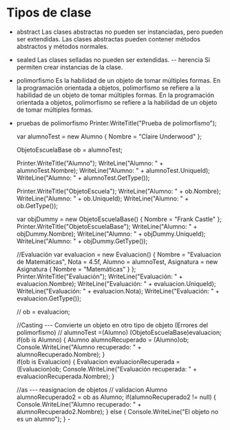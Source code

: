 # Tipos de clase

- abstract
Las clases abstractas no pueden ser instanciadas, pero pueden ser extendidas. Las clases abstractas pueden contener métodos abstractos y métodos normales.

- sealed
Las clases selladas no pueden ser extendidas. -- herencia
Si permiten crear instancias de la clase.

- polimorfismo
Es la habilidad de un objeto de tomar múltiples formas. En la programación orientada a objetos, polimorfismo se refiere a la habilidad de un objeto de tomar múltiples formas. En la programación orientada a objetos, polimorfismo se refiere a la habilidad de un objeto de tomar múltiples formas.

- pruebas de polimorfismo
 Printer.WriteTitle("Prueba de polimorfismo");
           
    var alumnoTest = new Alumno { Nombre = "Claire Underwood" };
    
    ObjetoEscuelaBase ob = alumnoTest;

    Printer.WriteTitle("Alumno");
    WriteLine("Alumno: " + alumnoTest.Nombre);
    WriteLine("Alumno: " + alumnoTest.UniqueId);
    WriteLine("Alumno: " + alumnoTest.GetType());
    

    Printer.WriteTitle("ObjetoEscuela"); 
    WriteLine("Alumno: " + ob.Nombre);
    WriteLine("Alumno: " + ob.UniqueId);
    WriteLine("Alumno: " + ob.GetType());

    var objDummy = new ObjetoEscuelaBase() { Nombre = "Frank Castle" };
    Printer.WriteTitle("ObjetoEscuelaBase");
    WriteLine("Alumno: " + objDummy.Nombre);
    WriteLine("Alumno: " + objDummy.UniqueId);
    WriteLine("Alumno: " + objDummy.GetType());

    //Evaluación
    var evaluacion = new Evaluacion()
    {
        Nombre = "Evaluacion de Matemáticas",
        Nota = 4.5f,
        Alumno = alumnoTest,
        Asignatura = new Asignatura { Nombre = "Matemáticas" }
    };
    Printer.WriteTitle("Evaluación");
    WriteLine("Evaluación: " + evaluacion.Nombre);
    WriteLine("Evaluación: " + evaluacion.UniqueId);
    WriteLine("Evaluación: " + evaluacion.Nota);
    WriteLine("Evaluación: " + evaluacion.GetType());

    // ob = evaluacion;

    //Casting  --- Convierte un objeto en otro tipo de objeto (Errores del polimorfismo)
    // alumnoTest =(Alumno) (ObjetoEscuelaBase)evaluacion;    
    if(ob is Alumno)
    {
        Alumno alumnoRecuperado = (Alumno)ob;
        Console.WriteLine("Alumno recuperado: " + alumnoRecuperado.Nombre);
    }   
    if(ob is Evaluacion)
    {
        Evaluacion evaluacionRecuperada = (Evaluacion)ob;
        Console.WriteLine("Evaluación recuperada: " + evaluacionRecuperada.Nombre);
    }

    //as --- reasignacion de objetos
    // validacion 
    Alumno alumnoRecuperado2 = ob as Alumno;
    if(alumnoRecuperado2 != null)
    {
        Console.WriteLine("Alumno recuperado: " + alumnoRecuperado2.Nombre);
    }
    else
    {
        Console.WriteLine("El objeto no es un alumno");
    }
            - 
